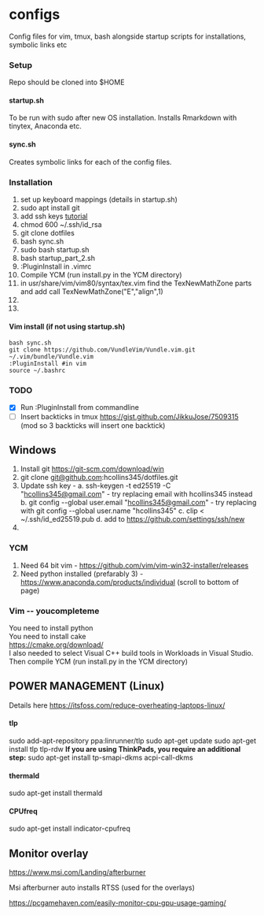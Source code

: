 configs
=======

Config files for vim, tmux, bash alongside startup scripts for
installations, symbolic links etc

### Setup

Repo should be cloned into $HOME

#### startup.sh

To be run with sudo after new OS installation. Installs Rmarkdown with
tinytex, Anaconda etc.

#### sync.sh

Creates symbolic links for each of the config files.

### Installation

1. set up keyboard mappings (details in startup.sh)
2. sudo apt install git 
3. add ssh keys [tutorial](https://help.github.com/articles/generating-a-new-ssh-key-and-adding-it-to-the-ssh-agent/)
4. chmod 600 ~/.ssh/id_rsa
5. git clone dotfiles
6. bash sync.sh
7. sudo bash startup.sh
8. bash startup_part_2.sh
9. :PluginInstall in .vimrc
10. Compile YCM (run install.py in the YCM directory)
11. in usr/share/vim/vim80/syntax/tex.vim find the TexNewMathZone parts and add 
      call TexNewMathZone("E","align",1)
12. 
13. 

#### Vim install (if not using startup.sh)
```
bash sync.sh 
git clone https://github.com/VundleVim/Vundle.vim.git ~/.vim/bundle/Vundle.vim
:PluginInstall #in vim
source ~/.bashrc
```

### TODO

- [x] Run :PluginInstall from commandline
- [ ] Insert backticks in tmux https://gist.github.com/JikkuJose/7509315
            (mod so 3 backticks will insert one backtick)

## Windows 

1. Install git https://git-scm.com/download/win
2. git clone git@github.com:hcollins345/dotfiles.git
3. Update ssh key - 
 a. ssh-keygen -t ed25519 -C "hcollins345@gmail.com" - try replacing email with hcollins345 instead
 b. git config --global user.email "hcollins345@gmail.com" - try replacing with git config --global user.name "hcollins345"
 c. clip < ~/.ssh/id_ed25519.pub
 d. add to https://github.com/settings/ssh/new
4. 

### YCM 
1. Need 64 bit vim - https://github.com/vim/vim-win32-installer/releases
2. Need python installed (prefarably 3) - https://www.anaconda.com/products/individual (scroll to bottom of page)


### Vim -- youcompleteme
You need to install python  
You need to install cake  
https://cmake.org/download/  
I also needed to select Visual C++ build tools in Workloads in Visual Studio.  
Then compile YCM (run install.py in the YCM directory)

## POWER MANAGEMENT (Linux)

Details here
https://itsfoss.com/reduce-overheating-laptops-linux/

#### tlp
sudo add-apt-repository ppa:linrunner/tlp
sudo apt-get update
sudo apt-get install tlp tlp-rdw
**If you are using ThinkPads, you require an additional step:**
sudo apt-get install tp-smapi-dkms acpi-call-dkms

#### thermald

sudo apt-get install thermald

#### CPUfreq

sudo apt-get install indicator-cpufreq

## Monitor overlay
https://www.msi.com/Landing/afterburner

Msi afterburner auto installs RTSS (used for the overlays)

https://pcgamehaven.com/easily-monitor-cpu-gpu-usage-gaming/





